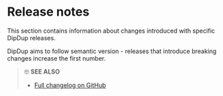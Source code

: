 # Release notes

This section contains information about changes introduced with specific DipDup releases.

DipDup aims to follow semantic version - releases that introduce breaking changes increase the first number.

> 🤓 **SEE ALSO**
>
> * [Full changelog on GitHub](https://github.com/dipdup-net/dipdup-py/blob/master/CHANGELOG.md)
